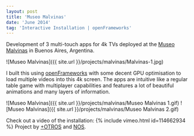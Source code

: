 ```yaml
---
layout: post
title: 'Museo Malvinas'
date: 'June 2014'
tag: 'Interactive Installation | openFrameworks'
---
```

Development of 3 multi-touch apps for 4k TVs deployed at the [Museo Malvinas](https://museomalvinas.cultura.gob.ar/) in Buenos Aires, Argentina.

![Museo Malvinas]({{ site.url }}/projects/malvinas/Malvinas-1.jpg)

I built this using [openFrameworks](https://openframeworks.cc/) with some decent GPU optimisation to load multiple videos into this 4k screen. The apps are intuitive like a regular table game with multiplayer capabilities and features a lot of beautiful animations and many layers of information.

![Museo Malvinas]({{ site.url }}/projects/malvinas/Museo Malvinas 1.gif)
![Museo Malvinas]({{ site.url }}/projects/malvinas/Museo Malvinas 2.gif)

Check out a video of the installation:
{% include vimeo.html id=114662934 %}
Project by [+OTROS](http://masotros.com/) and [NOS](http://nos.com.ar/).
